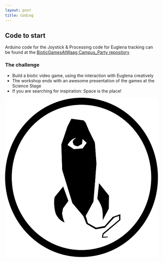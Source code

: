 ```yaml
---
layout: post
title: Coding
---
```

## Code to start 

Arduino code for the Joystick & Processing code for Euglena tracking can be found at the [BioticGamesAtWaag Campus_Party repository](https://github.com/bioticgamesatwaag/campus_party)

### The challenge
* Build a biotic video game, using the interaction with Euglena creatively 
* The workshop ends with an awesome presentation of the games at the Science Stage
* If you are searching for inspiration: Space is the place! 

![Euglena spaceship logo](/images/SpaceEuglenaLogo.png)





